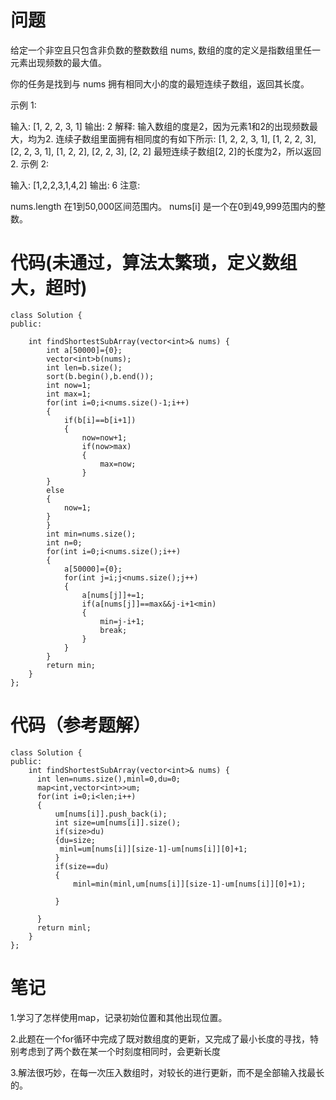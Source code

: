 # 问题
给定一个非空且只包含非负数的整数数组 nums, 数组的度的定义是指数组里任一元素出现频数的最大值。

你的任务是找到与 nums 拥有相同大小的度的最短连续子数组，返回其长度。

示例 1:

输入: [1, 2, 2, 3, 1]
输出: 2
解释: 
输入数组的度是2，因为元素1和2的出现频数最大，均为2.
连续子数组里面拥有相同度的有如下所示:
[1, 2, 2, 3, 1], [1, 2, 2, 3], [2, 2, 3, 1], [1, 2, 2], [2, 2, 3], [2, 2]
最短连续子数组[2, 2]的长度为2，所以返回2.
示例 2:

输入: [1,2,2,3,1,4,2]
输出: 6
注意:

nums.length 在1到50,000区间范围内。
nums[i] 是一个在0到49,999范围内的整数。

# 代码(未通过，算法太繁琐，定义数组大，超时)
```
class Solution {
public:
     
    int findShortestSubArray(vector<int>& nums) {
        int a[50000]={0};
        vector<int>b(nums);
        int len=b.size();
        sort(b.begin(),b.end());
        int now=1;
        int max=1;
        for(int i=0;i<nums.size()-1;i++)
        {
            if(b[i]==b[i+1])
            {
                now=now+1;
                if(now>max)
                {
                    max=now;  
                }
        }
        else
        {
            now=1;
        }
        }
        int min=nums.size();
        int n=0;
        for(int i=0;i<nums.size();i++)
        {
            a[50000]={0};
            for(int j=i;j<nums.size();j++)
            {
                a[nums[j]]+=1;
                if(a[nums[j]]==max&&j-i+1<min)
                {
                    min=j-i+1;
                    break;
                }
            }
        }
        return min;
    }
};
```
# 代码（参考题解）
```
class Solution {
public:
    int findShortestSubArray(vector<int>& nums) {
      int len=nums.size(),minl=0,du=0;
      map<int,vector<int>>um;
      for(int i=0;i<len;i++)
      {
          um[nums[i]].push_back(i);
          int size=um[nums[i]].size();
          if(size>du)
          {du=size;
           minl=um[nums[i]][size-1]-um[nums[i]][0]+1;
          }
          if(size==du)
          {
              minl=min(minl,um[nums[i]][size-1]-um[nums[i]][0]+1);

          }

      }
      return minl;
    }
};
```
# 笔记
1.学习了怎样使用map，记录初始位置和其他出现位置。

2.此题在一个for循环中完成了既对数组度的更新，又完成了最小长度的寻找，特别考虑到了两个数在某一个时刻度相同时，会更新长度

3.解法很巧妙，在每一次压入数组时，对较长的进行更新，而不是全部输入找最长的。
